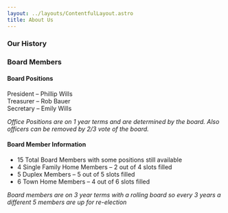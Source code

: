 ```yaml
---
layout: ../layouts/ContentfulLayout.astro
title: About Us
---
```


### Our History

### Board Members

<div class="flex">
<div>

#### Board Positions

President – Phillip Wills  
Treasurer – Rob Bauer  
Secretary – Emily Wills

_Office Positions are on 1 year terms and are determined by the board. Also officers can be removed by 2/3 vote of the board._

</div>
<div>

#### Board Member Information

- 15 Total Board Members with some positions still available
- 4 Single Family Home Members – 2 out of 4 slots filled
- 5 Duplex Members – 5 out of 5 slots filled
- 6 Town Home Members – 4 out of 6 slots filled

_Board members are on 3 year terms with a rolling board so every 3 years a different 5 members are up for re-election_

</div>
</div>
